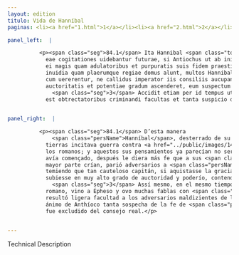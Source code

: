 ```yaml
---
layout: edition
titulo: Vida de Hanníbal
paginas: <li><a href="1.html">1</a></li><li><a href="2.html">2</a></li><li><a href="3.html">3</a></li><li><a href="4.html">4</a></li><li><a href="5.html">5</a></li><li><a href="6.html">6</a></li><li><a href="7.html">7</a></li><li><a href="8.html">8</a></li><li><a href="9.html">9</a></li><li><a href="10.html">10</a></li><li><a href="11.html">11</a></li><li><a href="12.html">12</a></li><li><a href="13.html">13</a></li><li><a href="14.html">14</a></li><li><a href="15.html">15</a></li><li><a href="16.html">16</a></li><li><a href="17.html">17</a></li><li><a href="18.html">18</a></li><li><a href="19.html">19</a></li><li><a href="20.html">20</a></li><li><a href="21.html">21</a></li><li><a href="22.html">22</a></li><li><a href="23.html">23</a></li><li><a href="24.html">24</a></li><li><a href="25.html">25</a></li><li><a href="26.html">26</a></li><li><a href="27.html">27</a></li><li><a href="28.html">28</a></li><li><a href="29.html">29</a></li><li><a href="30.html">30</a></li><li><a href="31.html">31</a></li><li><a href="32.html">32</a></li><li><a href="33.html">33</a></li><li><a href="34.html">34</a></li><li><a href="35.html">35</a></li><li><a href="36.html">36</a></li><li><a href="37.html">37</a></li><li><a href="38.html">38</a></li><li><a href="39.html">39</a></li><li><a href="40.html">40</a></li><li><a href="41.html">41</a></li><li><a href="42.html">42</a></li><li><a href="43.html">43</a></li><li><a href="44.html">44</a></li><li><a href="45.html">45</a></li><li><a href="46.html">46</a></li><li><a href="47.html">47</a></li><li><a href="48.html">48</a></li><li><a href="49.html">49</a></li><li><a href="50.html">50</a></li><li><a href="51.html">51</a></li><li><a href="52.html">52</a></li><li><a href="53.html">53</a></li><li><a href="54.html">54</a></li><li><a href="55.html">55</a></li><li><a href="56.html">56</a></li><li><a href="57.html">57</a></li><li><a href="58.html">58</a></li><li><a href="59.html">59</a></li><li><a href="60.html">60</a></li><li><a href="61.html">61</a></li><li><a href="62.html">62</a></li><li><a href="63.html">63</a></li><li><a href="64.html">64</a></li><li><a href="65.html">65</a></li><li><a href="66.html">66</a></li><li><a href="67.html">67</a></li><li><a href="68.html">68</a></li><li><a href="69.html">69</a></li><li><a href="70.html">70</a></li><li><a href="71.html">71</a></li><li><a href="72.html">72</a></li><li><a href="73.html">73</a></li><li><a href="74.html">74</a></li><li><a href="75.html">75</a></li><li><a href="76.html">76</a></li><li><a href="77.html">77</a></li><li><a href="78.html">78</a></li><li><a href="79.html">79</a></li><li><a href="80.html">80</a></li><li><a href="81.html">81</a></li><li><a href="82.html">82</a></li><li><a href="83.html">83</a></li><li><a href="84.html">84</a></li><li><a href="85.html">85</a></li><li><a href="86.html">86</a></li><li><a href="87.html">87</a></li><li><a href="88.html">88</a></li><li><a href="89.html">89</a></li><li><a href="90.html">90</a></li><li><a href="91.html">91</a></li><li><a href="92.html">92</a></li><li><a href="93.html">93</a></li><li><a href="94.html">94</a></li><li><a href="95.html">95</a></li><li><a href="96.html">96</a></li>

panel_left:  |

          <p><span class="seg">84.1</span> Ita Hannibal <span class="tooltip">patria<span class="tooltiptext"><span class="om"><i>om. </i></span> <span class="siglas">M</span> </span></span> exul per totum orbem terrarum aduersus Romanos concitabat bellum. Nec iam inanes
            eae cogitationes uidebantur futurae, si Antiochus ut ab initio coepit, sic etiam postea
            ei magis quam adulatoribus et purpuratis suis fidem praestitisse. <span class="seg">2</span> Sed
            inuidia quam plaerumque regiae domus alunt, multos Hannibali aduersarios peperit, qui
            cum uererentur, ne callidus imperator iis consiliis aucupando gratiam regis in maximum
            auctoritatis et potentiae gradum ascenderet, eum suspectum reddere nitebantur.
              <span class="seg">3</span> Accidit etiam per id tempus ut P. <span class="tooltip">Villius<span class="tooltiptext">Vilius <span class="siglas">E M</span> </span></span> legatus Ephesum ueniens frequentem cum Poeno sermonem haberet, ex quo facile data
            est obtrectatoribus criminandi facultas et tanta suspicio de fide Hannibalis Antiocho <span class="tooltip">orta<span class="tooltiptext">horta <span class="siglas">A</span> orta est <span class="siglas">S</span> </span></span>, ut omnino a consilio regio excluderetur.</p>
        

panel_right:  |

          <p><span class="seg">84.1</span> D’esta manera
              <span class="persName">Hanníbal</span>, desterrado de su patria, por todo el çircuyto de las
            tierras incitava guerra contra <a href="../public/images/1491/179v.png" target="new"><img class="facs" src="{site.url}/Vitae/public/images/facs_icon.jpg"/></a>[179v,b]
            los romanos; y aquestos sus pensamientos ya parecían no ser vanos si Antíocho, segund
            avía començado, después le diera más fe que a sus <span class="tooltip">lisonjeros<span class="tooltiptext">linsoieros  </span></span> y vestidos de púrpura. <span class="seg">2</span> Mas la invidia que las casas reales por la
            mayor parte crían, parió adversarios a <span class="persName">Hanníbal</span>, los quales,
            temiendo que tan cauteloso capitán, si aquistasse la gracia del rey con estos consejos,
            subiesse en muy alto grado de auctoridad y poderío, contendían de le fazer sospechoso.
              <span class="seg">3</span> Assí mesmo, en el mesmo tiempo acaesçió que Publio Villio, embaxador
            romano, vino a Épheso y ovo muchas fablas con <span class="persName">Hanníbal</span>, donde
            resultó ligera facultad a los adversarios maldizientes de le acriminar, y nasció en el
            ánimo de Anthíoco tanta sospecha de la fe de <span class="persName">Hanníbal</span>, que del todo
            fue excludido del consejo real.</p>
        

---
```


Technical Description 